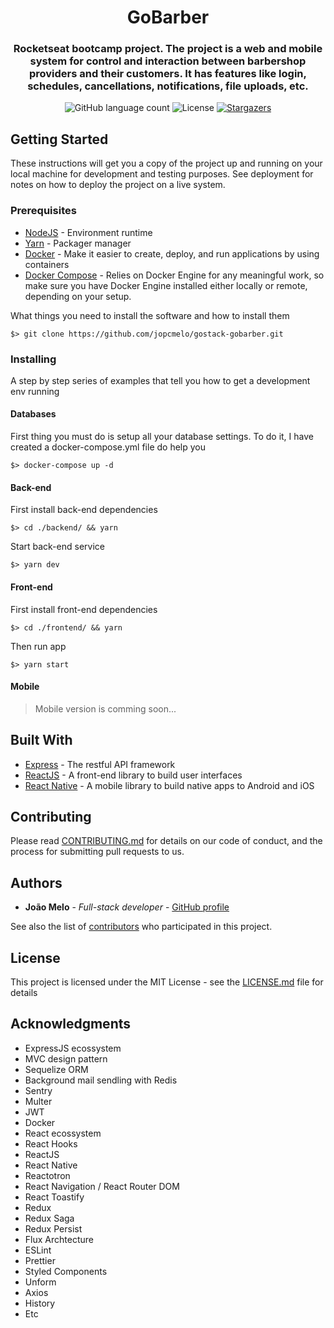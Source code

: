 <h1 align="center">
  GoBarber
</h1>

<h3 align="center">
  Rocketseat bootcamp project. The project is a web and mobile system for control and interaction between barbershop providers and their customers. It has features like login, schedules, cancellations, notifications, file uploads, etc.
</h3>

<p align="center">
  <img alt="GitHub language count" src="https://img.shields.io/github/languages/count/jopcmelo/gostack-gobarber?color=%2304D361">

  <img alt="License" src="https://img.shields.io/badge/license-MIT-%2304D361">

  <a href="https://github.com/jopcmelo/gostack-gobarber/stargazers">
    <img alt="Stargazers" src="https://img.shields.io/github/stars/jopcmelo/gostack-gobarber?style=social">
  </a>
</p>

## Getting Started

These instructions will get you a copy of the project up and running on your local machine for development and testing purposes. See deployment for notes on how to deploy the project on a live system.

### Prerequisites
- [NodeJS](https://nodejs.org/en/) - Environment runtime
- [Yarn](https://yarnpkg.com/en/docs/install) - Packager manager
- [Docker](https://docs.docker.com/install/) - Make it easier to create, deploy, and run applications by using containers
- [Docker Compose](https://docs.docker.com/compose/install/) - Relies on Docker Engine for any meaningful work, so make sure you have Docker Engine installed either locally or remote, depending on your setup.

What things you need to install the software and how to install them

```
$> git clone https://github.com/jopcmelo/gostack-gobarber.git
```

### Installing

A step by step series of examples that tell you how to get a development env running

#### Databases
First thing you must do is setup all your database settings. To do it, I have created a docker-compose.yml file do help you
```
$> docker-compose up -d
```

#### Back-end
First install back-end dependencies
```
$> cd ./backend/ && yarn
```
Start back-end service
```
$> yarn dev 
```

#### Front-end
First install front-end dependencies
```
$> cd ./frontend/ && yarn
```
Then run app
```
$> yarn start
```

#### Mobile
> Mobile version is comming soon...

## Built With

* [Express](http://www.dropwizard.io/1.0.2/docs/) - The restful API framework
* [ReactJS](https://pt-br.reactjs.org/) - A front-end library to build user interfaces
* [React Native](https://facebook.github.io/react-native/) - A mobile library to build native apps to Android and iOS

## Contributing

Please read [CONTRIBUTING.md](https://gist.github.com/PurpleBooth/b24679402957c63ec426) for details on our code of conduct, and the process for submitting pull requests to us.

## Authors

* **João Melo** - *Full-stack developer* - [GitHub profile](https://github.com/jopcmelo)

See also the list of [contributors](https://github.com/jopcmelo/gostack-gobarber/contributors) who participated in this project.

## License

This project is licensed under the MIT License - see the [LICENSE.md](LICENSE.md) file for details

## Acknowledgments

* ExpressJS ecossystem
* MVC design pattern
* Sequelize ORM
* Background mail sendling with Redis
* Sentry
* Multer
* JWT
* Docker
* React ecossystem
* React Hooks
* ReactJS
* React Native
* Reactotron
* React Navigation / React Router DOM
* React Toastify
* Redux
* Redux Saga
* Redux Persist
* Flux Archtecture
* ESLint
* Prettier
* Styled Components
* Unform
* Axios
* History
* Etc
